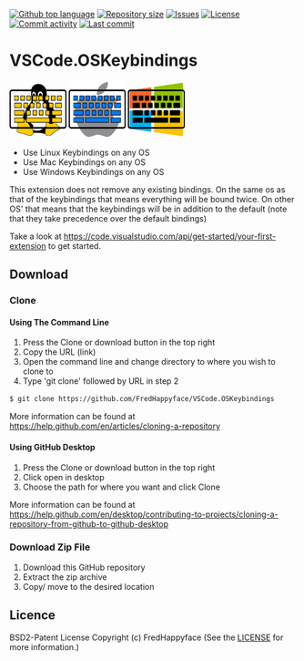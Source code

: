 <p float="left">
<a href="../../"><img src="https://img.shields.io/github/languages/top/FredHappyface/VSCode.OSKeybindings.svg?style=flat-square" alt="Github top language"></a>
<a href="../../"><img src="https://img.shields.io/github/repo-size/FredHappyface/VSCode.OSKeybindings.svg?style=flat-square" alt="Repository size"></a>
<a href="../../issues"><img src="https://img.shields.io/github/issues/FredHappyface/VSCode.OSKeybindings.svg?style=flat-square" alt="Issues"></a>
<a href="/LICENSE.md"><img src="https://img.shields.io/github/license/FredHappyface/VSCode.OSKeybindings.svg?style=flat-square" alt="License"></a>
<a href="../../commits/master"><img src="https://img.shields.io/github/commit-activity/m/FredHappyface/VSCode.OSKeybindings.svg?style=flat-square" alt="Commit activity"></a>
<a href="../../commits/master"><img src="https://img.shields.io/github/last-commit/FredHappyface/VSCode.OSKeybindings.svg?style=flat-square" alt="Last commit"></a>
</p>

# VSCode.OSKeybindings

<img src="linuxkeybindings/Linux.png" alt="Project Icon" width="100">
<img src="mackeybindings/Mac.png" alt="Project Icon" width="100">
<img src="windowskeybindings/Windows.png" alt="Project Icon" width="100">


- Use Linux Keybindings on any OS
- Use Mac Keybindings on any OS
- Use Windows Keybindings on any OS

This extension does not remove any existing bindings. On the same os as that of
the keybindings that means everything will be bound twice. On other OS' that
means that the keybindings will be in addition to the default (note that they
take precedence over the default bindings)

Take a look at https://code.visualstudio.com/api/get-started/your-first-extension
to get started.

## Download
### Clone
#### Using The Command Line
1. Press the Clone or download button in the top right
2. Copy the URL (link)
3. Open the command line and change directory to where you wish to
clone to
4. Type 'git clone' followed by URL in step 2
```bash
$ git clone https://github.com/FredHappyface/VSCode.OSKeybindings
```

More information can be found at
<https://help.github.com/en/articles/cloning-a-repository>

#### Using GitHub Desktop
1. Press the Clone or download button in the top right
2. Click open in desktop
3. Choose the path for where you want and click Clone

More information can be found at
<https://help.github.com/en/desktop/contributing-to-projects/cloning-a-repository-from-github-to-github-desktop>

### Download Zip File

1. Download this GitHub repository
2. Extract the zip archive
3. Copy/ move to the desired location


## Licence
BSD2-Patent License
Copyright (c) FredHappyface
(See the [LICENSE](/LICENSE.md) for more information.)
